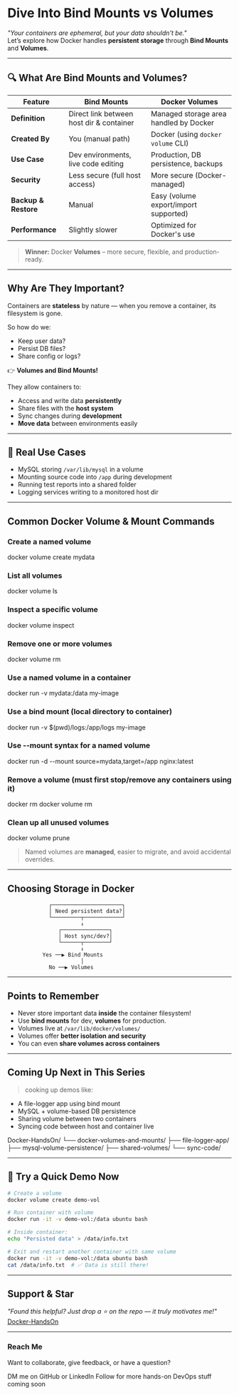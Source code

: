 # Dive Into Bind Mounts vs Volumes

_"Your containers are ephemeral, but your data shouldn't be."_  
Let’s explore how Docker handles **persistent storage** through **Bind Mounts** and **Volumes**.

---

## 🔍 What Are Bind Mounts and Volumes?

| Feature           | Bind Mounts                              | Docker Volumes                              |
|------------------|------------------------------------------|---------------------------------------------|
| **Definition**    | Direct link between host dir & container | Managed storage area handled by Docker      |
| **Created By**    | You (manual path)                        | Docker (using `docker volume` CLI)          |
| **Use Case**      | Dev environments, live code editing      | Production, DB persistence, backups         |
| **Security**      | Less secure (full host access)           | More secure (Docker-managed)                |
| **Backup & Restore** | Manual                                | Easy (volume export/import supported)       |
| **Performance**   | Slightly slower                          | Optimized for Docker's use                  |

> **Winner:** Docker **Volumes** – more secure, flexible, and production-ready.

---

## Why Are They Important?

Containers are **stateless** by nature — when you remove a container, its filesystem is gone.

So how do we:
- Keep user data?
- Persist DB files?
- Share config or logs?

👉 **Volumes and Bind Mounts!**

They allow containers to:
- Access and write data **persistently**
- Share files with the **host system**
- Sync changes during **development**
- **Move data** between environments easily

---

## 💬 Real Use Cases

-  MySQL storing `/var/lib/mysql` in a volume  
-  Mounting source code into `/app` during development  
-  Running test reports into a shared folder  
-  Logging services writing to a monitored host dir

---

##  Common Docker Volume & Mount Commands

### Create a named volume
docker volume create mydata

### List all volumes
docker volume ls

### Inspect a specific volume
docker volume inspect <volume-name>

### Remove one or more volumes
docker volume rm <volume-name1> <volume-name2>

### Use a named volume in a container
docker run -v mydata:/data my-image

### Use a bind mount (local directory to container)
docker run -v $(pwd)/logs:/app/logs my-image

### Use --mount syntax for a named volume
docker run -d --mount source=mydata,target=/app nginx:latest

### Remove a volume (must first stop/remove any containers using it)
docker rm <container-name>
docker volume rm <volume-name>

### Clean up all unused volumes
docker volume prune



> Named volumes are **managed**, easier to migrate, and avoid accidental overrides.

---

## Choosing Storage in Docker

```text
             ┌──────────────────────┐
             │ Need persistent data?│
             └─────────┬────────────┘
                       ↓
                ┌───────────────┐
                │ Host sync/dev?│
                └──────┬────────┘
                       ↓
           Yes ──▶ Bind Mounts
                       │
             No ──▶ Volumes
```

---

## Points to Remember

*  Never store important data **inside** the container filesystem!
*  Use **bind mounts** for dev, **volumes** for production.
*  Volumes live at `/var/lib/docker/volumes/`
*  Volumes offer **better isolation and security**
*  You can even **share volumes across containers**

---

##  Coming Up Next in This Series

> cooking up demos like:

*  A file-logger app using bind mount
*  MySQL + volume-based DB persistence
*  Sharing volume between two containers
*  Syncing code between host and container live

Docker-HandsOn/
└── docker-volumes-and-mounts/
    ├── file-logger-app/
    ├── mysql-volume-persistence/
    ├── shared-volumes/
    └── sync-code/


---

## 📌 Try a Quick Demo Now

```bash
# Create a volume
docker volume create demo-vol

# Run container with volume
docker run -it -v demo-vol:/data ubuntu bash

# Inside container:
echo "Persisted data" > /data/info.txt

# Exit and restart another container with same volume
docker run -it -v demo-vol:/data ubuntu bash
cat /data/info.txt  # ✅ Data is still there!
```

---

## Support & Star

 *"Found this helpful? Just drop a ⭐ on the repo — it truly motivates me!"*
 [Docker-HandsOn](https://github.com/srikxcipher/Docker-HandsOn)

---

###  Reach Me

Want to collaborate, give feedback, or have a question?

 DM me on GitHub or LinkedIn
 Follow for more hands-on DevOps stuff coming soon
